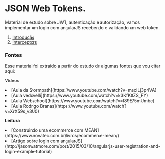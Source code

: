 # JSON Web Tokens.

Material de estudo sobre JWT, autenticação e autorização, vamos implementar um login com angularJS recebendo e validando um web token.

<ol>
<li><a href="data/01-intro.md">Introdução</a></li>
<li><a href="data/02-interceptors.md">Interceptors</a></li>
</ol>

### Fontes
Esse material foi extraido a partir do estudo de algumas fontes que vou citar aqui:
<p>Videos</b>
<li>[Aula da Stormpath](https://www.youtube.com/watch?v=mecILj3p4VA)</li>
<li>[Aula vedovelli](https://www.youtube.com/watch?v=k3KfK0ZS_FY)</li>
<li>[Aula Webschool](https://www.youtube.com/watch?v=I89E75mUmbc)</li>
<li>[Aula Rodrigo Branas](https://www.youtube.com/watch?v=XrX59s_v3U0)</li>

<b>Leitura</b>
<li>[Construindo uma ecommerce com MEAN](https://www.novatec.com.br/livros/ecommerce-mean/)</li>
<li>[Artigo sobre login com angularJS](http://jasonwatmore.com/post/2015/03/10/angularjs-user-registration-and-login-example-tutorial)</li>

